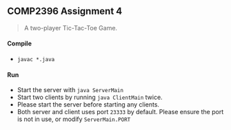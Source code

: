 ## COMP2396 Assignment 4

> A two-player Tic-Tac-Toe Game.

#### Compile
* `javac *.java`

#### Run
* Start the server with `java ServerMain`
* Start two clients by running `java ClientMain` twice.
* Please start the server before starting any clients.
* Both server and client uses port `23333` by default.
Please ensure the port is not in use, or modify `ServerMain.PORT`
